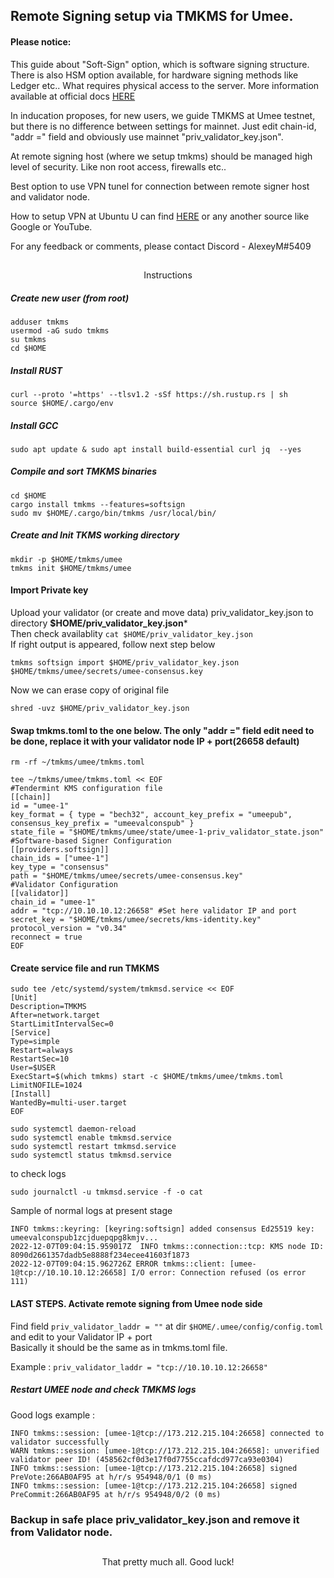 ## Remote Signing setup via TMKMS for Umee.

#### Please notice:

This guide about "Soft-Sign" option, which is software signing structure. There is also HSM option available, for hardware signing methods like Ledger etc.. What requires physical access to the server. More information available at official docs [HERE](https://github.com/iqlusioninc/tmkms)

In inducation proposes, for new users, we guide TMKMS at Umee testnet, but there is no difference between settings for mainnet. Just edit chain-id, "addr =" field and obviously use mainnet "priv_validator_key.json".

At remote signing host (where we setup tmkms) should be managed high level of security. Like non root access, firewalls etc.. 

Best option to use VPN tunel for connection between remote signer host and validator node.

How to setup VPN at Ubuntu U can find [HERE](https://www.digitalocean.com/community/tutorials/how-to-set-up-and-configure-an-openvpn-server-on-ubuntu-20-04)
or any another source like Google or YouTube.  

For any feedback or comments, please contact Discord - AlexeyM#5409

##
<p align="center">
Instructions
</p>

##### Create new user (from root)
```
adduser tmkms
usermod -aG sudo tmkms
su tmkms
cd $HOME
```

##### Install RUST
```
curl --proto '=https' --tlsv1.2 -sSf https://sh.rustup.rs | sh
source $HOME/.cargo/env
```

##### Install GCC 
```
sudo apt update & sudo apt install build-essential curl jq  --yes
```

##### Compile and sort TMKMS binaries
```
cd $HOME
cargo install tmkms --features=softsign
sudo mv $HOME/.cargo/bin/tmkms /usr/local/bin/
```

##### Create and Init TKMS working directory
```
mkdir -p $HOME/tmkms/umee
tmkms init $HOME/tmkms/umee
```
#### Import Private key
Upload your validator (or create and move data) priv_validator_key.json 
to directory **$HOME/priv_validator_key.json***  
Then check availablity ```cat $HOME/priv_validator_key.json```  
If right output is appeared, follow next step below 
```
tmkms softsign import $HOME/priv_validator_key.json $HOME/tmkms/umee/secrets/umee-consensus.key
```
Now we can erase copy of original file  
```
shred -uvz $HOME/priv_validator_key.json
```

#### Swap tmkms.toml to the one below. The only "addr =" field edit need to be done, replace it with your validator node IP + port(26658 default)
```
rm -rf ~/tmkms/umee/tmkms.toml
```
```
tee ~/tmkms/umee/tmkms.toml << EOF
#Tendermint KMS configuration file
[[chain]]
id = "umee-1"
key_format = { type = "bech32", account_key_prefix = "umeepub", consensus_key_prefix = "umeevalconspub" }
state_file = "$HOME/tmkms/umee/state/umee-1-priv_validator_state.json"
#Software-based Signer Configuration
[[providers.softsign]]
chain_ids = ["umee-1"]
key_type = "consensus"
path = "$HOME/tmkms/umee/secrets/umee-consensus.key"
#Validator Configuration
[[validator]]
chain_id = "umee-1"
addr = "tcp://10.10.10.12:26658" #Set here validator IP and port
secret_key = "$HOME/tmkms/umee/secrets/kms-identity.key"
protocol_version = "v0.34"
reconnect = true
EOF
```

#### Create service file and run TMKMS
```
sudo tee /etc/systemd/system/tmkmsd.service << EOF
[Unit]
Description=TMKMS
After=network.target
StartLimitIntervalSec=0
[Service]
Type=simple
Restart=always
RestartSec=10
User=$USER
ExecStart=$(which tmkms) start -c $HOME/tmkms/umee/tmkms.toml
LimitNOFILE=1024
[Install]
WantedBy=multi-user.target
EOF
```
```
sudo systemctl daemon-reload
sudo systemctl enable tmkmsd.service
sudo systemctl restart tmkmsd.service
sudo systemctl status tmkmsd.service
```
to check logs
```
sudo journalctl -u tmkmsd.service -f -o cat
```
Sample of normal logs at present stage

`INFO tmkms::keyring: [keyring:softsign] added consensus Ed25519 key: umeevalconspub1zcjduepqpg8kmjv...`  
`2022-12-07T09:04:15.959017Z  INFO tmkms::connection::tcp: KMS node ID: 8090d2661357dadb5e8888f234ecee41603f1873`  
`2022-12-07T09:04:15.962726Z ERROR tmkms::client: [umee-1@tcp://10.10.10.12:26658] I/O error: Connection refused (os error 111)`

#### LAST STEPS. Activate remote signing from Umee node side

Find field `priv_validator_laddr = ""` at dir `$HOME/.umee/config/config.toml` and edit to your Validator IP + port  
Basically it should be the same as in tmkms.toml file.

Example : `priv_validator_laddr = "tcp://10.10.10.12:26658"`

##### Restart UMEE node and check TMKMS logs   

Good logs example :  

`INFO tmkms::session: [umee-1@tcp://173.212.215.104:26658] connected to validator successfully`  
`WARN tmkms::session: [umee-1@tcp://173.212.215.104:26658]: unverified validator peer ID! (458562cf0d3e17f0d7755ccafdcd977ca93e0304)`  
`INFO tmkms::session: [umee-1@tcp://173.212.215.104:26658] signed PreVote:266AB0AF95 at h/r/s 954948/0/1 (0 ms)`  
`INFO tmkms::session: [umee-1@tcp://173.212.215.104:26658] signed PreCommit:266AB0AF95 at h/r/s 954948/0/2 (0 ms)` 


### Backup in safe place priv_validator_key.json and remove it from Validator node.

##
<p align="center">
That pretty much all. Good luck!
</p>



